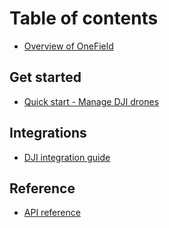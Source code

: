 # Table of contents

* [Overview of OneField](README.md)

## Get started

* [Quick start - Manage DJI drones](get-started/quick-start-manage-dji-drones.md)

## Integrations

* [DJI integration guide](integrations/dji-platform-integrations.md)

## Reference

* [API reference](reference/api-reference.md)
